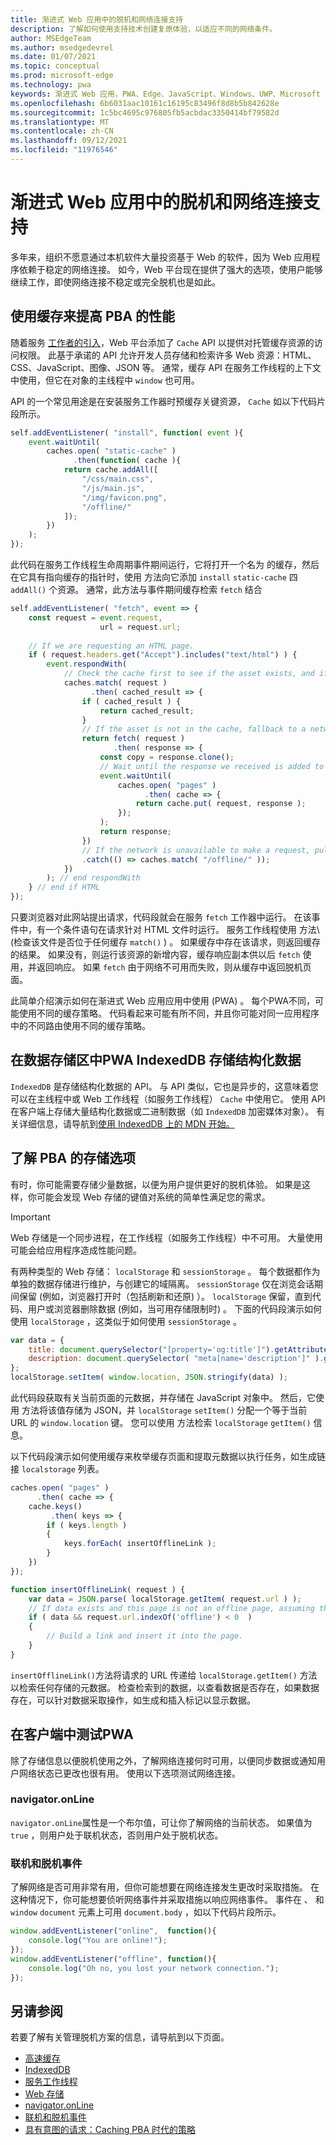 ```yaml
---
title: 渐进式 Web 应用中的脱机和网络连接支持
description: 了解如何使用支持技术创建复原体验，以适应不同的网络条件。
author: MSEdgeTeam
ms.author: msedgedevrel
ms.date: 01/07/2021
ms.topic: conceptual
ms.prod: microsoft-edge
ms.technology: pwa
keywords: 渐进式 Web 应用，PWA、Edge、JavaScript、Windows、UWP、Microsoft Store
ms.openlocfilehash: 6b6031aac10161c16195c83496f8d8b5b842628e
ms.sourcegitcommit: 1c5bc4695c976805fb5acbdac3350414bf79582d
ms.translationtype: MT
ms.contentlocale: zh-CN
ms.lasthandoff: 09/12/2021
ms.locfileid: "11976546"
---
```

# <a name="offline-and-network-connectivity-support-in-progressive-web-apps"></a>渐进式 Web 应用中的脱机和网络连接支持

多年来，组织不愿意通过本机软件大量投资基于 Web 的软件，因为 Web 应用程序依赖于稳定的网络连接。 如今，Web 平台现在提供了强大的选项，使用户能够继续工作，即使网络连接不稳定或完全脱机也是如此。

## <a name="use-the-caching-to-improve-performance-of-pwas"></a>使用缓存来提高 PBA 的性能

随着服务 [工作者的引入][MDNServiceWorker]，Web 平台添加了 `Cache` API 以提供对托管缓存资源的访问权限。 此基于承诺的 API 允许开发人员存储和检索许多 Web 资源：HTML、CSS、JavaScript、图像、JSON 等。 通常，缓存 API 在服务工作线程的上下文中使用，但它在对象的主线程中 `window` 也可用。

API 的一个常见用途是在安装服务工作器时预缓存关键资源， `Cache` 如以下代码片段所示。  

```javascript
self.addEventListener( "install", function( event ){
    event.waitUntil(
        caches.open( "static-cache" )
              .then(function( cache ){
            return cache.addAll([
                "/css/main.css",
                "/js/main.js",
                "/img/favicon.png",
                "/offline/"
            ]);
        })
    );
});
```  

此代码在服务工作线程生命周期事件期间运行，它将打开一个名为 的缓存，然后在它具有指向缓存的指针时，使用 方法向它添加 `install` `static-cache` 四 `addAll()` 个资源。  通常，此方法与事件期间缓存检索 `fetch` 结合   

```javascript
self.addEventListener( "fetch", event => {
    const request = event.request,
                    url = request.url;
    
    // If we are requesting an HTML page.
    if ( request.headers.get("Accept").includes("text/html") ) {
        event.respondWith(
            // Check the cache first to see if the asset exists, and if it does, return the cached asset.
            caches.match( request )
                  .then( cached_result => {
                if ( cached_result ) {
                    return cached_result;
                }
                // If the asset is not in the cache, fallback to a network request for the asset, and proceed to cache the result.
                return fetch( request )
                       .then( response => {
                    const copy = response.clone();
                    // Wait until the response we received is added to the cache.
                    event.waitUntil(
                        caches.open( "pages" )
                              .then( cache => {
                            return cache.put( request, response );
                        });
                    );
                    return response;
                })
                // If the network is unavailable to make a request, pull the offline page out of the cache.
                .catch(() => caches.match( "/offline/" ));
            })
        ); // end respondWith
    } // end if HTML
});
```  

只要浏览器对此网站提出请求，代码段就会在服务 `fetch` 工作器中运行。 在该事件中，有一个条件语句在请求针对 HTML 文件时运行。 服务工作线程使用 方法\ (检查该文件是否位于任何缓存 `match()` \) 。 如果缓存中存在该请求，则返回缓存的结果。 如果没有，则运行该资源的新增内容，缓存响应副本供以后 `fetch` 使用，并返回响应。 如果 `fetch` 由于网络不可用而失败，则从缓存中返回脱机页面。

此简单介绍演示如何在渐进式 Web 应用应用中使用 (PWA) 。 每个PWA不同，可能使用不同的缓存策略。 代码看起来可能有所不同，并且你可能对同一应用程序中的不同路由使用不同的缓存策略。

## <a name="use-indexeddb-in-your-pwa-to-store-structured-data"></a>在数据存储区中PWA IndexedDB 存储结构化数据

`IndexedDB` 是存储结构化数据的 API。 与 API 类似，它也是异步的，这意味着您可以在主线程中或 Web 工作线程（如服务工作线程） `Cache` 中使用它。 使用 API 在客户端上存储大量结构化数据或二进制数据（如 `IndexedDB` 加密媒体对象）。 有关详细信息，请导航到[使用 IndexedDB 上的 MDN 开始。][MDNIndexeddbApiUsing]

## <a name="understand-storage-options-for-pwas"></a>了解 PBA 的存储选项

有时，你可能需要存储少量数据，以便为用户提供更好的脱机体验。 如果是这样，你可能会发现 Web 存储的键值对系统的简单性满足您的需求。  

> [!IMPORTANT]
> Web 存储是一个同步进程，在工作线程（如服务工作线程）中不可用。 大量使用可能会给应用程序造成性能问题。 


有两种类型的 Web 存储： `localStorage` 和 `sessionStorage` 。 每个数据都作为单独的数据存储进行维护，与创建它的域隔离。 `sessionStorage` 仅在浏览会话期间保留 (例如，浏览器打开时（包括刷新和还原) ）。 `localStorage` 保留，直到代码、用户或浏览器删除数据 (例如，当可用存储限制时) 。 下面的代码段演示如何使用 `localStorage` ，这类似于如何使用 `sessionStorage` 。

```javascript
var data = {
    title: document.querySelector("[property='og:title']").getAttribute("content"),
    description: document.querySelector( "meta[name='description']" ).getAttribute("content")
};
localStorage.setItem( window.location, JSON.stringify(data) );
```  

此代码段获取有关当前页面的元数据，并存储在 JavaScript 对象中。 然后，它使用 方法将该值存储为 JSON，并 `localStorage` `setItem()` 分配一个等于当前 URL 的 `window.location` 键。 您可以使用 方法检索 `localStorage` `getItem()` 信息。 

以下代码段演示如何使用缓存来枚举缓存页面和提取元数据以执行任务，如生成链接 `localstorage` 列表。

```javascript
caches.open( "pages" )
      .then( cache => {
    cache.keys()
         .then( keys => {
        if ( keys.length )
        {
            keys.forEach( insertOfflineLink );
        }
    })
});

function insertOfflineLink( request ) {
    var data = JSON.parse( localStorage.getItem( request.url ) );
    // If data exists and this page is not an offline page, assuming that offline pages have the word offline in the URL.
    if ( data && request.url.indexOf('offline') < 0  )
    {
        // Build a link and insert it into the page.
    }
}
```  

`insertOfflineLink()`方法将请求的 URL 传递给 `localStorage.getItem()` 方法以检索任何存储的元数据。 检查检索到的数据，以查看数据是否存在，如果数据存在，可以针对数据采取操作，如生成和插入标记以显示数据。

## <a name="test-for-network-connections-in-your-pwa"></a>在客户端中测试PWA

除了存储信息以便脱机使用之外，了解网络连接何时可用，以便同步数据或通知用户网络状态已更改也很有用。 使用以下选项测试网络连接。

### <a name="navigatoronline"></a>navigator.onLine  

`navigator.onLine`属性是一个布尔值，可让你了解网络的当前状态。 如果值为 `true` ，则用户处于联机状态，否则用户处于脱机状态。

### <a name="online-and-offline-events"></a>联机和脱机事件  

了解网络是否可用非常有用，但你可能想要在网络连接发生更改时采取措施。 在这种情况下，你可能想要侦听网络事件并采取措施以响应网络事件。 事件在 、 和 `window` `document` 元素上可用 `document.body` ，如以下代码片段所示。

```javascript
window.addEventListener("online",  function(){
    console.log("You are online!");
});
window.addEventListener("offline", function(){
    console.log("Oh no, you lost your network connection.");
});
```  

## <a name="see-also"></a>另请参阅  

若要了解有关管理脱机方案的信息，请导航到以下页面。  

*   [高速缓存][MDNCache]  
*   [IndexedDB][MDNIndexeddbApi]  
*   [服务工作线程][MDNServiceWorker]  
*   [Web 存储][MDNWebStorageApi]  
*   [navigator.onLine][MDNNavigatoronline]  
*   [联机和脱机事件][MDNNavigatoronlineOfflineEvents]  
*   [具有意图的请求：Caching PBA 时代的策略][AlistapartRequestIntentCachingStrategiesAgePwas]
    
<!-- links -->  

[MDNCache]: https://developer.mozilla.org/docs/Web/API/Cache "缓存|MDN"  
[MDNIndexeddbApi]: https://developer.mozilla.org/docs/Web/API/IndexedDB_API "IndexedDB API | MDN"  
[MDNIndexeddbApiUsing]: https://developer.mozilla.org/docs/Web/API/IndexedDB_API/Using_IndexedDB "使用 IndexDb - IndexDB API |MDN"  
[MDNServiceWorker]: https://developer.mozilla.org/docs/Web/API/ServiceWorker "ServiceWorker |MDN"  
[MDNWebStorageApi]: https://developer.mozilla.org/docs/Web/API/Web_Storage_API "Web 存储 API |MDN"  
[MDNNavigatoronline]: https://developer.mozilla.org/docs/Web/API/NavigatorOnLine "NavigatorOnLine |MDN"  
[MDNNavigatoronlineOfflineEvents]: https://developer.mozilla.org/docs/Web/API/NavigatorOnLine/Online_and_offline_events "联机和脱机事件 - NavigatorOnLine |MDN"  

[AbookapartGoingOffline]: https://abookapart.com/products/going-offline "由一位 |一本书分开"  

[AlistapartRequestIntentCachingStrategiesAgePwas]: https://alistapart.com/article/request-with-intent-caching-strategies-in-the-age-of-pwas "具有意图的请求：Caching Aaron Gustafson |列表分开"  
